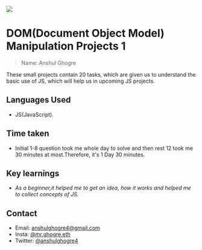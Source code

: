 ![](https://img.shields.io/badge/DOM-min__projects-ff69b4)

# DOM(Document Object Model) Manipulation Projects 1

> Name: Anshul Ghogre

These small projects contain 20 tasks, which are given us to understand the basic use of JS, which will help us in upcoming JS projects.

## Languages Used

- JS(JavaScript).

## Time taken

- Initial 1-8 question took me whole day to solve and then rest 12 took me 30 minutes at most.Therefore, it's 1 Day 30 minutes.

## Key learnings

- _As a beginner,it helped me to get an idea, how it works and helped me to collect concepts of JS._

## Contact

- Email: anshulghogre4@gmail.com
- Insta: [@mr.ghogre.eth](https://www.instagram.com/mr.ghogre.eth/)
- Twitter: [@anshulghogre4](https://twitter.com/anshulghogre4)
